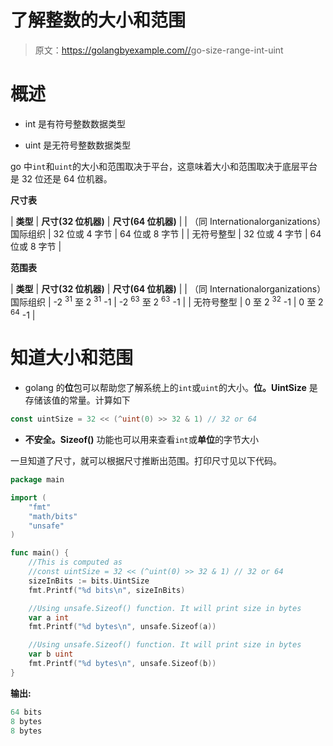 # 了解整数的大小和范围

> 原文：<https://golangbyexample.com//>go-size-range-int-uint

# **概述**

*   int 是有符号整数数据类型

*   uint 是无符号整数数据类型

go 中`int`和`uint`的大小和范围取决于平台，这意味着大小和范围取决于底层平台是 32 位还是 64 位机器。

**尺寸表**



| **类型** | **尺寸(32 位机器)** | **尺寸(64 位机器)** |
| （同 Internationalorganizations）国际组织 | 32 位或 4 字节 | 64 位或 8 字节 |
| 无符号整型 | 32 位或 4 字节 | 64 位或 8 字节 |



**范围表**



| **类型** | **尺寸(32 位机器)** | **尺寸(64 位机器)** |
| （同 Internationalorganizations）国际组织 | -2 <sup>31</sup> 至 2 <sup>31</sup> -1 | -2 <sup>63</sup> 至 2 <sup>63</sup> -1 |
| 无符号整型 | 0 至 2 <sup>32</sup> -1 | 0 至 2 <sup>64</sup> -1 |



# **知道大小和范围**

*   golang 的**位**包可以帮助您了解系统上的`int`或`uint`的大小。**位。UintSize** 是存储该值的常量。计算如下

```go
const uintSize = 32 << (^uint(0) >> 32 & 1) // 32 or 64
```

*   **不安全。Sizeof()** 功能也可以用来查看`int`或**单位**的字节大小

一旦知道了尺寸，就可以根据尺寸推断出范围。打印尺寸见以下代码。

```go
package main

import (
    "fmt"
    "math/bits"
    "unsafe"
)

func main() {
    //This is computed as 
    //const uintSize = 32 << (^uint(0) >> 32 & 1) // 32 or 64
    sizeInBits := bits.UintSize
    fmt.Printf("%d bits\n", sizeInBits)

    //Using unsafe.Sizeof() function. It will print size in bytes
    var a int
    fmt.Printf("%d bytes\n", unsafe.Sizeof(a))

    //Using unsafe.Sizeof() function. It will print size in bytes
    var b uint
    fmt.Printf("%d bytes\n", unsafe.Sizeof(b))
}
```

**输出:**

```go
64 bits
8 bytes
8 bytes
```